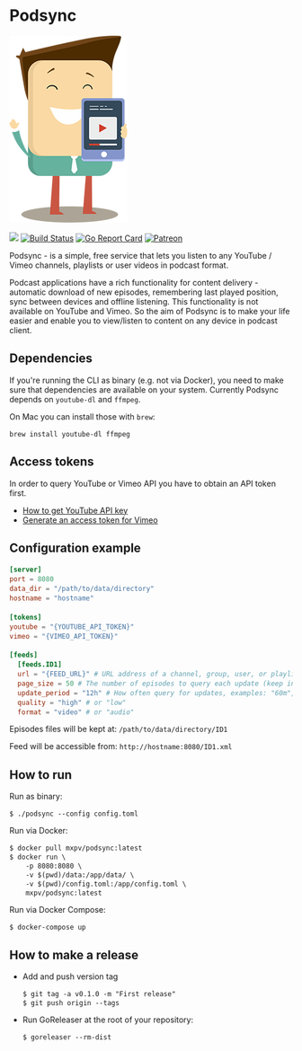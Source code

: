 # Podsync

![Podsync](docs/img/logo.png)

![](https://github.com/mxpv/podsync/workflows/CI/badge.svg)
[![Build Status](https://travis-ci.com/mxpv/podsync.svg?branch=master)](https://travis-ci.com/mxpv/podsync)
[![Go Report Card](https://goreportcard.com/badge/github.com/mxpv/podsync)](https://goreportcard.com/report/github.com/mxpv/podsync)
[![Patreon](https://img.shields.io/badge/support-patreon-E6461A.svg)](https://www.patreon.com/podsync)

Podsync - is a simple, free service that lets you listen to any YouTube / Vimeo channels, playlists or user videos in
podcast format.

Podcast applications have a rich functionality for content delivery - automatic download of new episodes,
remembering last played position, sync between devices and offline listening. This functionality is not available
on YouTube and Vimeo. So the aim of Podsync is to make your life easier and enable you to view/listen to content on
any device in podcast client.

## Dependencies

If you're running the CLI as binary (e.g. not via Docker), you need to make sure that dependencies are available on
your system. Currently Podsync depends on `youtube-dl` and `ffmpeg`.

On Mac you can install those with `brew`:
```
brew install youtube-dl ffmpeg
```

## Access tokens

In order to query YouTube or Vimeo API you have to obtain an API token first.

- [How to get YouTube API key](https://elfsight.com/help/how-to-get-youtube-api-key/)
- [Generate an access token for Vimeo](https://developer.vimeo.com/api/guides/start#generate-access-token)

## Configuration example

```toml
[server]
port = 8080
data_dir = "/path/to/data/directory"
hostname = "hostname"

[tokens]
youtube = "{YOUTUBE_API_TOKEN}"
vimeo = "{VIMEO_API_TOKEN}"

[feeds]
  [feeds.ID1]
  url = "{FEED_URL}" # URL address of a channel, group, user, or playlist. 
  page_size = 50 # The number of episodes to query each update (keep in mind, that this might drain API token)
  update_period = "12h" # How often query for updates, examples: "60m", "4h", "2h45m"
  quality = "high" # or "low"
  format = "video" # or "audio"
```

Episodes files will be kept at: `/path/to/data/directory/ID1`

Feed will be accessible from: `http://hostname:8080/ID1.xml`

## How to run

Run as binary:
```
$ ./podsync --config config.toml
```

Run via Docker:
```
$ docker pull mxpv/podsync:latest
$ docker run \
    -p 8080:8080 \
    -v $(pwd)/data:/app/data/ \
    -v $(pwd)/config.toml:/app/config.toml \
    mxpv/podsync:latest
```

Run via Docker Compose:
```
$ docker-compose up
```

## How to make a release

- Add and push version tag
  ```
  $ git tag -a v0.1.0 -m "First release"
  $ git push origin --tags
  ```
- Run GoReleaser at the root of your repository:
  ```
  $ goreleaser --rm-dist
  ```
